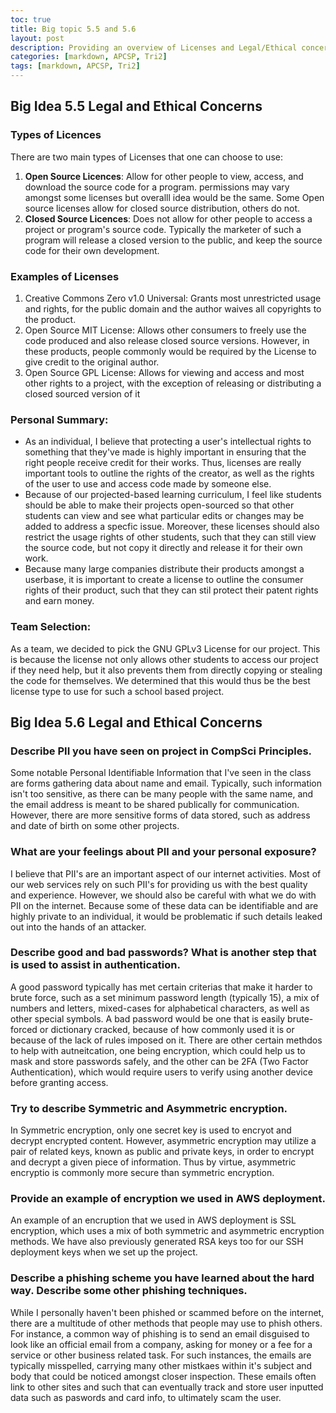 ```yaml
---
toc: true
title: Big topic 5.5 and 5.6
layout: post
description: Providing an overview of Licenses and Legal/Ethical concerns
categories: [markdown, APCSP, Tri2]
tags: [markdown, APCSP, Tri2]
---
```


## Big Idea 5.5 Legal and Ethical Concerns

### Types of Licences
There are two main types of Licenses that one can choose to use:
1. **Open Source Licences**: Allow for other people to view, access, and download the source code for a program. permissions may vary amongst some licenses but overalll idea would be the same. Some Open source licenses allow for closed source distribution, others do not.
2. **Closed Source Licences**: Does not allow for other people to access a project or program's source code. Typically the marketer of such a program will release a closed version to the public, and keep the source code for their own development.

### Examples of Licenses
1. Creative Commons Zero v1.0 Universal: Grants most unrestricted usage and rights, for the public domain and the author waives all copyrights to the product.
2. Open Source MIT License: Allows other consumers to freely use the code produced and also release closed source versions. However, in these products, people commonly would be required by the License to give credit to the original author.
3. Open Source GPL License: Allows for viewing and access and most other rights to a project, with the exception of releasing or distributing a closed sourced version of it

### Personal Summary:
- As an individual, I believe that protecting a user's intellectual rights to something that they've made is highly important in ensuring that the right people receive credit for their works. Thus, licenses are really important tools to outline the rights of the creator, as well as the rights of the user to use and access code made by someone else.
- Because of our projected-based learning curriculum, I feel like students should be able to make their projects open-sourced so that other students can view and see what particular edits or changes may be added to address a specfic issue. Moreover, these licenses should also restrict the usage rights of other students, such that they can still view the source code, but not copy it directly and release it for their own work.
- Because many large companies distribute their products amongst a userbase, it is important to create a license to outline the consumer rights of their product, such that they can stil protect their patent rights and earn money.

### Team Selection:
As a team, we decided to pick the GNU GPLv3 License for our project. This is because the license not only allows other students to access our project if they need help, but it also prevents them from directly copying or stealing the code for themselves. We determined that this would thus be the best license type to use for such a school based project.

## Big Idea 5.6 Legal and Ethical Concerns
### Describe PII you have seen on project in CompSci Principles.
Some notable Personal Identifiable Information that I've seen in the class are forms gathering data about name and email. Typically, such information isn't too sensitive, as there can be many people with the same name, and the email address is meant to be shared publically for communication. However, there are more sensitive forms of data stored, such as address and date of birth on some other projects.

### What are your feelings about PII and your personal exposure?
I believe that PII's are an important aspect of our internet activities. Most of our web services rely on such PII's for providing us with the best quality and experience. However, we should also be careful with what we do with PII on the internet. Because some of these data can be identifiable and are highly private to an individual, it would be problematic if such details leaked out into the hands of an attacker.

### Describe good and bad passwords? What is another step that is used to assist in authentication.
A good password typically has met certain criterias that make it harder to brute force, such as a set minimum password length (typically 15), a mix of numbers and letters, mixed-cases for alphabetical characters, as well as other special symbols. A bad password would be one that is easily brute-forced or dictionary cracked, because of how commonly used it is or because of the lack of rules imposed on it. There are other certain methdos to help with autneitcation, one being encryption, which could help us to mask and store passwords safely, and the other can be 2FA (Two Factor Authentication), which would require users to verify using another device before granting access.

### Try to describe Symmetric and Asymmetric encryption.
In Symmetric encryption, only one secret key is used to encryot and decrypt encrypted content. However, asymmetric encryption may utilize a pair of related keys, known as public and private keys, in order to     encrypt and decrypt a given piece of information. Thus by virtue, asymmetric encryptio is commonly more secure than symmetric encryption.

### Provide an example of encryption we used in AWS deployment.
An example of an encruption that we used in AWS deployment is SSL encryption, which uses a mix of both symmetric and asymmetric encryption methods. We have also previously generated RSA keys too for our SSH deployment keys when we set up the project.

### Describe a phishing scheme you have learned about the hard way. Describe some other phishing techniques.
While I personally haven't been phished or scammed before on the internet, there are a multitude of other methods that people may use to phish others. For instance, a common way of phishing is to send an email disguised to look like an official email from a company, asking for money or a fee for a service or other business related task. For such instances, the emails are typically misspelled, carrying many other mistkaes within it's subject and body that could be noticed amongst closer inspection. These emails often link to other sites and such that can eventually track and store user inputted data such as paswords and card info, to ultimately scam the user. 
